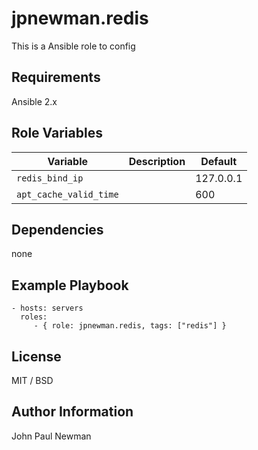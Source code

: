 # jpnewman.redis

This is a Ansible role to config

## Requirements

Ansible 2.x

## Role Variables

|Variable|Description|Default|
|---|---|---|
|```redis_bind_ip```||127.0.0.1|
|```apt_cache_valid_time```||600|

## Dependencies

none

## Example Playbook

    - hosts: servers
      roles:
         - { role: jpnewman.redis, tags: ["redis"] }

## License

MIT / BSD

## Author Information

John Paul Newman
